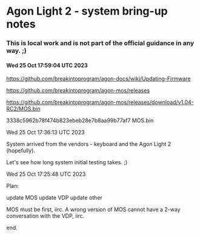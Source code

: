# Agon Light 2 - system bring-up notes

### This is local work and is not part of the official guidance in any way. ;)

#### Wed 25 Oct 17:59:04 UTC 2023


  https://github.com/breakintoprogram/agon-docs/wiki/Updating-Firmware

  https://github.com/breakintoprogram/agon-mos/releases

  https://github.com/breakintoprogram/agon-mos/releases/download/v1.04-RC2/MOS.bin

  3338c5962b78f474b823ebeb28e7b8aa99b77af7  MOS.bin


Wed 25 Oct 17:36:13 UTC 2023

System arrived from the vendors - keyboard and the Agon Light 2 (hopefully).

Let's see how long system initial testing takes. ;)

Wed 25 Oct 17:25:48 UTC 2023


Plan:

  update MOS
  update VDP
  update other

MOS must be first, iirc.  A wrong version of MOS cannot
have a 2-way conversation with the VDP, iirc.

end.

